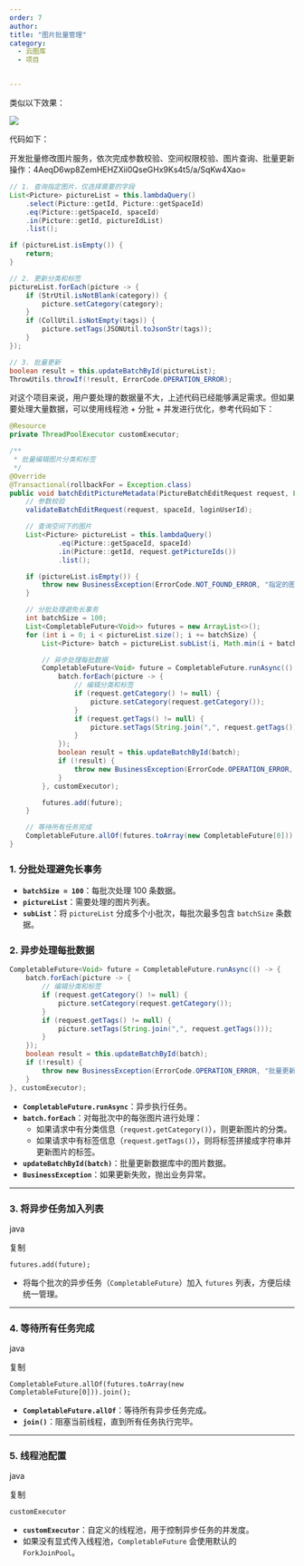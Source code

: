 ```yaml
---
order: 7
author: 
title: "图片批量管理"
category:
  - 云图库
  - 项目


---
```


类似以下效果：

![](https://qtp-1324720525.cos.ap-shanghai.myqcloud.com/blog/202503211709599.png)

代码如下：

开发批量修改图片服务，依次完成参数校验、空间权限校验、图片查询、批量更新操作：4AeqD6wp8ZemHEHZXii0QseGHx9Ks4t5/a/SqKw4Xao=

```java
// 1. 查询指定图片，仅选择需要的字段
List<Picture> pictureList = this.lambdaQuery()
    .select(Picture::getId, Picture::getSpaceId)
    .eq(Picture::getSpaceId, spaceId)
    .in(Picture::getId, pictureIdList)
    .list();

if (pictureList.isEmpty()) {
    return;
}

// 2. 更新分类和标签
pictureList.forEach(picture -> {
    if (StrUtil.isNotBlank(category)) {
        picture.setCategory(category);
    }
    if (CollUtil.isNotEmpty(tags)) {
        picture.setTags(JSONUtil.toJsonStr(tags));
    }
});

// 3. 批量更新
boolean result = this.updateBatchById(pictureList);
ThrowUtils.throwIf(!result, ErrorCode.OPERATION_ERROR);
```

对这个项目来说，用户要处理的数据量不大，上述代码已经能够满足需求。但如果要处理大量数据，可以使用线程池 + 分批 + 并发进行优化，参考代码如下：

```java
@Resource
private ThreadPoolExecutor customExecutor;

/**
 * 批量编辑图片分类和标签
 */
@Override
@Transactional(rollbackFor = Exception.class)
public void batchEditPictureMetadata(PictureBatchEditRequest request, Long spaceId, Long loginUserId) {
    // 参数校验
    validateBatchEditRequest(request, spaceId, loginUserId);

    // 查询空间下的图片
    List<Picture> pictureList = this.lambdaQuery()
            .eq(Picture::getSpaceId, spaceId)
            .in(Picture::getId, request.getPictureIds())
            .list();

    if (pictureList.isEmpty()) {
        throw new BusinessException(ErrorCode.NOT_FOUND_ERROR, "指定的图片不存在或不属于该空间");
    }

    // 分批处理避免长事务
    int batchSize = 100;
    List<CompletableFuture<Void>> futures = new ArrayList<>();
    for (int i = 0; i < pictureList.size(); i += batchSize) {
        List<Picture> batch = pictureList.subList(i, Math.min(i + batchSize, pictureList.size()));

        // 异步处理每批数据
        CompletableFuture<Void> future = CompletableFuture.runAsync(() -> {
            batch.forEach(picture -> {
                // 编辑分类和标签
                if (request.getCategory() != null) {
                    picture.setCategory(request.getCategory());
                }
                if (request.getTags() != null) {
                    picture.setTags(String.join(",", request.getTags()));
                }
            });
            boolean result = this.updateBatchById(batch);
            if (!result) {
                throw new BusinessException(ErrorCode.OPERATION_ERROR, "批量更新图片失败");
            }
        }, customExecutor);

        futures.add(future);
    }

    // 等待所有任务完成
    CompletableFuture.allOf(futures.toArray(new CompletableFuture[0])).join();
}
```

### 1. **分批处理避免长事务**

- **`batchSize = 100`**：每批次处理 100 条数据。
- **`pictureList`**：需要处理的图片列表。
- **`subList`**：将 `pictureList` 分成多个小批次，每批次最多包含 `batchSize` 条数据。

### 2. **异步处理每批数据**

```java
CompletableFuture<Void> future = CompletableFuture.runAsync(() -> {
    batch.forEach(picture -> {
        // 编辑分类和标签
        if (request.getCategory() != null) {
            picture.setCategory(request.getCategory());
        }
        if (request.getTags() != null) {
            picture.setTags(String.join(",", request.getTags()));
        }
    });
    boolean result = this.updateBatchById(batch);
    if (!result) {
        throw new BusinessException(ErrorCode.OPERATION_ERROR, "批量更新图片失败");
    }
}, customExecutor);
```

- **`CompletableFuture.runAsync`**：异步执行任务。
- **`batch.forEach`**：对每批次中的每张图片进行处理：
  - 如果请求中有分类信息（`request.getCategory()`），则更新图片的分类。
  - 如果请求中有标签信息（`request.getTags()`），则将标签拼接成字符串并更新图片的标签。
- **`updateBatchById(batch)`**：批量更新数据库中的图片数据。
- **`BusinessException`**：如果更新失败，抛出业务异常。

------

### 3. **将异步任务加入列表**

java

复制

```
futures.add(future);
```

- 将每个批次的异步任务（`CompletableFuture`）加入 `futures` 列表，方便后续统一管理。

------

### 4. **等待所有任务完成**

java

复制

```
CompletableFuture.allOf(futures.toArray(new CompletableFuture[0])).join();
```

- **`CompletableFuture.allOf`**：等待所有异步任务完成。
- **`join()`**：阻塞当前线程，直到所有任务执行完毕。

------

### 5. **线程池配置**

java

复制

```
customExecutor
```

- **`customExecutor`**：自定义的线程池，用于控制异步任务的并发度。
- 如果没有显式传入线程池，`CompletableFuture` 会使用默认的 `ForkJoinPool`。